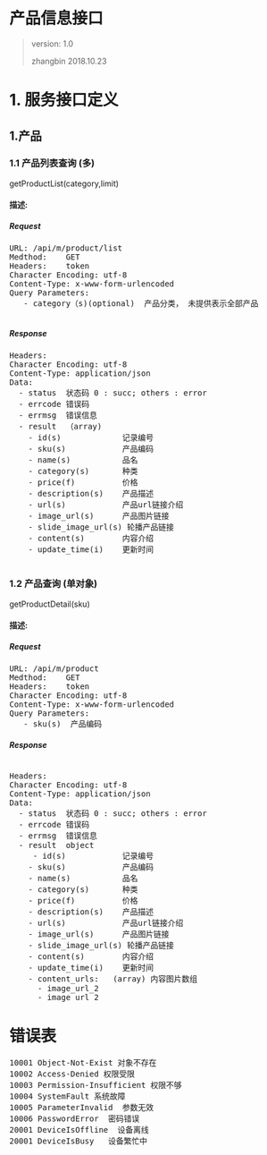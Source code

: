 # 产品信息接口

> version: 1.0  
> 
> zhangbin  2018.10.23


# 1. 服务接口定义

<span id="1.1"/>

## 1.产品 
### 1.1 产品列表查询 (多)

getProductList(category,limit)

#### 描述:


##### Request
<pre>
URL: /api/m/product/list
Medthod:    GET
Headers:    token
Character Encoding: utf-8
Content-Type: x-www-form-urlencoded
Query Parameters:
   - category（s)(optional)  产品分类， 未提供表示全部产品
   
</pre>
	   				
##### Response
<pre>
Headers:
Character Encoding: utf-8
Content-Type: application/json
Data: 
  - status	状态码 0 : succ; others : error  
  - errcode	错误码
  - errmsg	错误信息
  - result	（array)
    - id(s)             记录编号
    - sku(s)            产品编码
    - name(s)           品名
    - category(s)       种类
    - price(f)          价格
    - description(s)    产品描述
    - url(s)            产品url链接介绍
    - image_url(s)      产品图片链接
    - slide_image_url(s) 轮播产品链接
    - content(s)        内容介绍
    - update_time(i)    更新时间
   
</pre>

### 1.2 产品查询 (单对象)

getProductDetail(sku)

#### 描述:


##### Request
<pre>
URL: /api/m/product
Medthod:    GET
Headers:    token
Character Encoding: utf-8
Content-Type: x-www-form-urlencoded
Query Parameters:
   - sku(s)  产品编码
</pre>
	   				
##### Response

<pre>

Headers:
Character Encoding: utf-8
Content-Type: application/json
Data: 
  - status	状态码 0 : succ; others : error  
  - errcode	错误码
  - errmsg	错误信息
  - result	object
     - id(s)            记录编号
    - sku(s)            产品编码
    - name(s)           品名
    - category(s)       种类
    - price(f)          价格
    - description(s)    产品描述
    - url(s)            产品url链接介绍
    - image_url(s)      产品图片链接
    - slide_image_url(s) 轮播产品链接
    - content(s)        内容介绍
    - update_time(i)    更新时间
    - content_urls:   (array) 内容图片数组
      - image_url_2
      - image_url_2
</pre>

# 错误表
<pre>
10001 Object-Not-Exist 对象不存在
10002 Access-Denied 权限受限
10003 Permission-Insufficient 权限不够
10004 SystemFault 系统故障 
10005 ParameterInvalid  参数无效
10006 PasswordError  密码错误
20001 DeviceIsOffline  设备离线
20001 DeviceIsBusy   设备繁忙中

</pre>